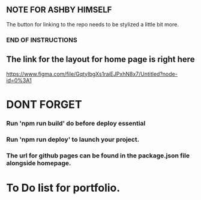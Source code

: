 ## NOTE FOR ASHBY HIMSELF

The button for linking to the repo needs to be stylized a little bit more.

### END OF INSTRUCTIONS

## The link for the layout for home page is right here

https://www.figma.com/file/GqtyIbgXs1raiEJPxhN8x7/Untitled?node-id=0%3A1


<!-- I would like to build up the CV component of the site. -->






# DONT FORGET
### Run 'npm run build' do before deploy essential
### Run 'npm run deploy' to launch your project.

### The url for github pages can be found in the package.json file alongside homepage.

# To Do list for portfolio.
